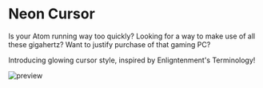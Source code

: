 # Neon Cursor

Is your Atom running way too quickly? Looking for a way to make use of all these gigahertz? Want to justify purchase of that gaming PC?

Introducing glowing cursor style, inspired by Enligntenment's Terminology!

![preview](https://cloud.githubusercontent.com/assets/7157049/3741066/1b71afba-175c-11e4-886e-319b5edac203.gif)
